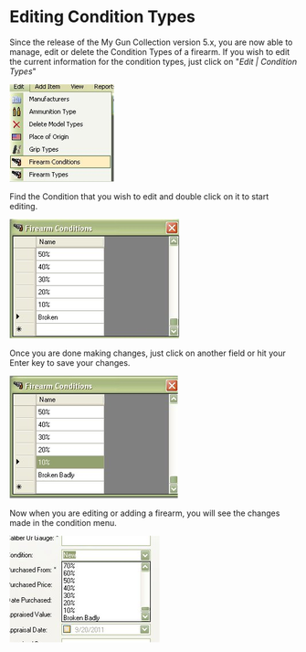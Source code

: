 # Editing Condition Types

Since the release of the My Gun Collection version 5.x, you are now able to manage, edit or delete the Condition Types of a firearm.  If you wish to edit the current information for the condition types, just click on "*Edit | Condition Types*"

![](images/Conditions_Edit_Menu.jpg)

Find the Condition that you wish to edit and double click on it to start editing.

![](images/Conditions_Edit_DoublieClicktoedit.jpg)

Once you are done making changes, just click on another field or hit your Enter key to save your changes.

![](images/Conditions_Edit_DoublieClicktoedit_done.jpg)

Now when you are editing or adding a firearm, you will see the changes made in the condition menu.

![](images/Conditions_Edit_UpdateForGunMenu.jpg)
